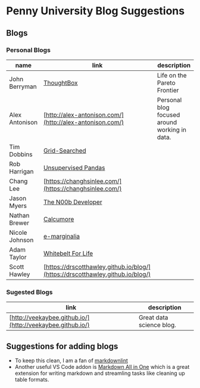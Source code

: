 # Penny University Blog Suggestions

## Blogs

### Personal Blogs

| name           | link                                                      | description                                   |
| -------------- | --------------------------------------------------------- | --------------------------------------------- |
| John Berryman  | [ThoughtBox](http://blog.jnbrymn.com/)                    | Life on the Pareto Frontier                   |
| Alex Antonison | [http://alex-antonison.com/](http://alex-antonison.com/)  | Personal blog focused around working in data. |
| Tim Dobbins    | [Grid-Searched](https://tmthyjames.github.io/)            |                                               |
| Rob Harrigan   | [Unsupervised Pandas ](http://unsupervisedpandas.com/)    |                                               |
| Chang Lee      | [https://changhsinlee.com/](https://changhsinlee.com/)    |                                               |
| Jason Myers    | [The N00b Developer](https://triplecookies.dev/)          |                                               |
| Nathan Brewer  | [Calcumore](https://calcumore.com)                        |                                               |
| Nicole Johnson | [e-marginalia ](https://extendedmarginalia.wordpress.com) |                                               |
| Adam Taylor    | [Whitebelt For Life](http://whitebeltforlife.com/)        |                                               |
| Scott Hawley   | [https://drscotthawley.github.io/blog/](https://drscotthawley.github.io/blog/) |                          |

### Sugested Blogs

| link                                                       | description              |
| ---------------------------------------------------------- | ------------------------ |
| [http://veekaybee.github.io/](http://veekaybee.github.io/) | Great data science blog. |

## Suggestions for adding blogs

* To keep this clean, I am a fan of [markdownlint](https://marketplace.visualstudio.com/items?itemName=DavidAnson.vscode-markdownlint)
* Another useful VS Code addon is [Markdown All in One](https://marketplace.visualstudio.com/items?itemName=yzhang.markdown-all-in-one) which is a great extension for writing markdown and streamling tasks like cleaning up table formats.
